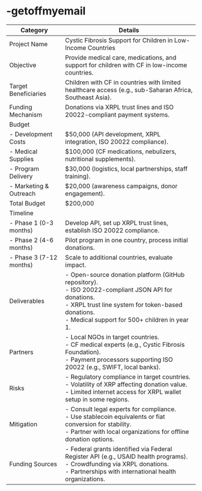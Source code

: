 # -getoffmyemail
| Category                | Details                                                                 |
|-------------------------|-------------------------------------------------------------------------|
| Project Name            | Cystic Fibrosis Support for Children in Low-Income Countries            |
| Objective               | Provide medical care, medications, and support for children with CF in low-income countries. |
| Target Beneficiaries    | Children with CF in countries with limited healthcare access (e.g., sub-Saharan Africa, Southeast Asia). |
| Funding Mechanism       | Donations via XRPL trust lines and ISO 20022-compliant payment systems. |
| Budget                  |                                                                         |
| - Development Costs     | $50,000 (API development, XRPL integration, ISO 20022 compliance).      |
| - Medical Supplies      | $100,000 (CF medications, nebulizers, nutritional supplements).         |
| - Program Delivery      | $30,000 (logistics, local partnerships, staff training).               |
| - Marketing & Outreach  | $20,000 (awareness campaigns, donor engagement).                       |
| Total Budget            | $200,000                                                               |
| Timeline                |                                                                         |
| - Phase 1 (0-3 months)  | Develop API, set up XRPL trust lines, establish ISO 20022 compliance.  |
| - Phase 2 (4-6 months)  | Pilot program in one country, process initial donations.               |
| - Phase 3 (7-12 months) | Scale to additional countries, evaluate impact.                        |
| Deliverables            | - Open-source donation platform (GitHub repository).<br>- ISO 20022-compliant JSON API for donations.<br>- XRPL trust line system for token-based donations.<br>- Medical support for 500+ children in year 1. |
| Partners                | - Local NGOs in target countries.<br>- CF medical experts (e.g., Cystic Fibrosis Foundation).<br>- Payment processors supporting ISO 20022 (e.g., SWIFT, local banks). |
| Risks                   | - Regulatory compliance in target countries.<br>- Volatility of XRP affecting donation value.<br>- Limited internet access for XRPL wallet setup in some regions. |
| Mitigation              | - Consult legal experts for compliance.<br>- Use stablecoin equivalents or fiat conversion for stability.<br>- Partner with local organizations for offline donation options. |
| Funding Sources         | - Federal grants identified via Federal Register API (e.g., USAID health programs).<br>- Crowdfunding via XRPL donations.<br>- Partnerships with international health organizations. |
